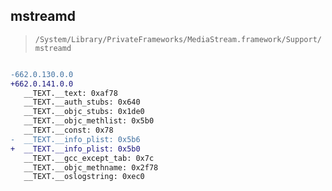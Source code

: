## mstreamd

> `/System/Library/PrivateFrameworks/MediaStream.framework/Support/mstreamd`

```diff

-662.0.130.0.0
+662.0.141.0.0
   __TEXT.__text: 0xaf78
   __TEXT.__auth_stubs: 0x640
   __TEXT.__objc_stubs: 0x1de0
   __TEXT.__objc_methlist: 0x5b0
   __TEXT.__const: 0x78
-  __TEXT.__info_plist: 0x5b6
+  __TEXT.__info_plist: 0x5b0
   __TEXT.__gcc_except_tab: 0x7c
   __TEXT.__objc_methname: 0x2f78
   __TEXT.__oslogstring: 0xec0

```
